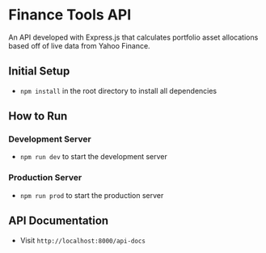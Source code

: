 # Finance Tools API

An API developed with Express.js that calculates portfolio asset allocations based off of live data from Yahoo Finance.

## Initial Setup

- `npm install` in the root directory to install all dependencies

## How to Run

### Development Server

- `npm run dev` to start the development server

### Production Server

- `npm run prod` to start the production server

## API Documentation

- Visit `http://localhost:8000/api-docs`
